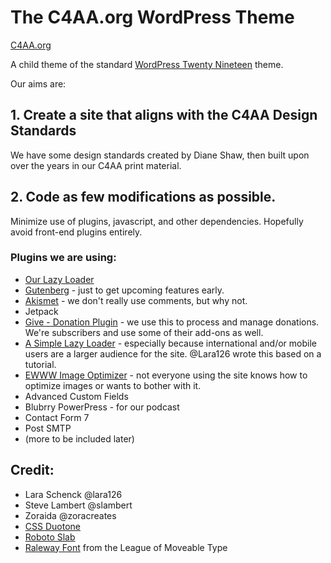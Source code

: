 # The C4AA.org WordPress Theme

[C4AA.org](https://c4aa.org)

A child theme of the standard [WordPress Twenty Nineteen](https://wordpress.org/themes/twentynineteen/) theme.

Our aims are:

## 1. Create a site that aligns with the C4AA Design Standards

We have some design standards created by Diane Shaw, then built upon over the years in our C4AA print material.

## 2. Code as few modifications as possible.

Minimize use of plugins, javascript, and other dependencies. Hopefully avoid front-end plugins entirely.

### Plugins we are using:

- [Our Lazy Loader](https://github.com/thec4aa/simple-lazy-loader)
- [Gutenberg](https://wordpress.org/plugins/gutenberg/) - just to get upcoming features early.
- [Akismet](https://wordpress.org/plugins/akismet/) - we don't really use comments, but why not.
- Jetpack
- [Give - Donation Plugin](https://wordpress.org/plugins/give/) - we use this to process and manage donations. We're subscribers and use some of their add-ons as well.
- [A Simple Lazy Loader](https://github.com/thec4aa/simple-lazy-loader) - especially because international and/or mobile users are a larger audience for the site.  @Lara126 wrote this based on a tutorial.
- [EWWW Image Optimizer](https://wordpress.org/plugins/ewww-image-optimizer/) - not everyone using the site knows how to optimize images or wants to bother with it.
- Advanced Custom Fields
- Blubrry PowerPress - for our podcast
- Contact Form 7
- Post SMTP
- (more to be included later)

## Credit:

- Lara Schenck @lara126
- Steve Lambert @slambert
- Zoraida @zoracreates
- [CSS Duotone](https://cssduotone.com/)
- [Roboto Slab](https://fonts.google.com/specimen/Roboto+Slab)
- [Raleway Font](https://www.theleagueofmoveabletype.com/raleway) from the League of Moveable Type
